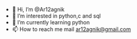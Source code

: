 - 👋 Hi, I’m @Ar12agnik
- 👀 I’m interested in python,c and sql
- 🌱 I’m currently learning python
- 📫 How to reach me mail ar12agnik@gmail.com

<!---
Ar12agnik/Ar12agnik is a ✨ special ✨ repository because its `README.md` (this file) appears on your GitHub profile.
You can click the Preview link to take a look at your changes.
--->
